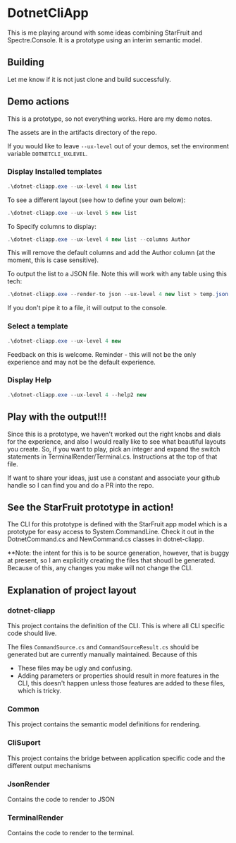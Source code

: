# DotnetCliApp

This is me playing around with some ideas combining StarFruit and Spectre.Console. It is a prototype using an interim semantic model.

## Building

Let me know if it is not just clone and build successfully.

## Demo actions

This is a prototype, so not everything works. Here are my demo notes.

The assets are in the artifacts directory of the repo. 

If you would like to leave `--ux-level` out of your demos, set the environment variable `DOTNETCLI_UXLEVEL`.

### Display Installed templates

```C#
.\dotnet-cliapp.exe --ux-level 4 new list
```

To see a different layout (see how to define your own below):

```C#
.\dotnet-cliapp.exe --ux-level 5 new list
```

To Specify columns to display:

```C#
.\dotnet-cliapp.exe --ux-level 4 new list --columns Author
```

This will remove the default columns and add the Author column (at the moment, this is case sensitive).

To output the list to a JSON file. Note this will work with any table using this tech:

```C#
.\dotnet-cliapp.exe --render-to json --ux-level 4 new list > temp.json
```

If you don't pipe it to a file, it will output to the console.

### Select a template

```C#
.\dotnet-cliapp.exe --ux-level 4 new
```

Feedback on this is welcome. Reminder - this will not be the only experience and may not be the default experience. 

### Display Help

```C#
.\dotnet-cliapp.exe --ux-level 4 --help2 new
```

## Play with the output!!!

Since this is a prototype, we haven't worked out the right knobs and dials for the experience, and also I would really like to see what beautiful layouts you create. So, if you want to play, pick an integer and expand the switch statements in TerminalRender/Terminal.cs. Instructions at the top of that file. 

If want to share your ideas, just use a constant and associate your github handle so I can find you and do a PR into the repo. 

## See the StarFruit prototype in action!

The CLI for this prototype is defined with the StarFruit app model which is a prototype for easy access to System.CommandLine. Check it out in the DotnetCommand.cs and NewCommand.cs classes in dotnet-cliapp. 

**Note: the intent for this is to be source generation, however, that is buggy at present, so I am explicitly creating the files that shoudl be generated. Because of this, any changes you make will not change the CLI.

## Explanation of project layout

### dotnet-cliapp

This project contains the definition of the CLI. This is where all CLI specific code should live.

The files `CommandSource.cs` and `CommandSourceResult.cs` should be generated but are currently manually maintained. Because of this

* These files may be ugly and confusing.
* Adding parameters or properties should result in more features in the CLI, this doesn't happen unless those features are added to these files, which is tricky.

### Common

This project contains the semantic model definitions for rendering.

### CliSuport

This project contains the bridge between application specific code and the different output mechanisms

### JsonRender

Contains the code to render to JSON

### TerminalRender

Contains the code to render to the terminal.


